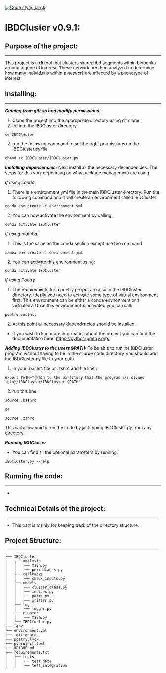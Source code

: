 [![Code style: black](https://img.shields.io/badge/code%20style-black-000000.svg)](https://github.com/psf/black)

# IBDCluster v0.9.1:

## Purpose of the project: 
___
This project is a cli tool that clusters shared ibd segments within biobanks around a gene of interest. These network are then analyzed to determine how many individuals within a network are affected by a phenotype of interest.

## installing:
___
***Cloning from github and modify permissions:***
1. Clone the project into the appropriate directory using git clone.
2. cd into the IBDCluster directory
```
cd IBDCluster
```
2. run the following command to set the right permissions on the IBDCluster.py file
```
chmod +x IBDCluster/IBDCluster.py
```
***Installing dependencies:***
Next install all the necessary dependencies. The steps for this vary depending on what package manager you are using.

*If using conda:*
1. There is a environment.yml file in the main IBDCluster directory. Run the following command and it will create an environment called IBDCluster

```
conda env create -f environment.yml
```

2. You can now activate the environment by calling:

```
conda activate IBDCluster
```

*If using mamba:*
1. This is the same as the conda section except use the command
```
mamba env create -f environment.yml
```
2. You can activate this environment using:
```
conda activate IBDCluster
```

*If using Poetry*
1. The requirements for a poetry project are also in the IBDCluster directory. Ideally you need to activate some type of virtual environment first. This environment can be either a conda environment or a virtualenv. Once this environment is activated you can call:

```
poetry install
```

2. At this point all necessary dependencies should be installed.

* if you wish to find more information about the project you can find the documentation here: https://python-poetry.org/

***Adding IBDCluster to the users $PATH:***
To be able to run the IBDCluster program without having to be in the source code directory, you should add the IBDCluster.py file to your path.

1. In your .bashrc file or .zshrc add the line :
```
export PATH="{Path to the directory that the program was cloned into}/IBDCluster/IBDCluster:$PATH"
```
2. run this line:
```
source .bashrc
```
or
```
source .zshrc
```
This will allow you to run the code by just typing IBDCluster.py from any directory.

***Running IBDCluster***
* You can find all the optional parameters by running:
```
IBDCluster.py --help
```
## Running the code:
___
*

## Technical Details of the project:
___
* This part is mainly for keeping track of the directory structure.

## Project Structure:
___
```
├── IBDCluster
│   ├── analysis
│   │   ├── main.py
│   │   ├── percentages.py
│   ├── callbacks
│   │   ├── check_inputs.py
│   ├── models
│   │   ├── cluster_class.py
│   │   ├── indices.py
│   │   ├── pairs.py
│   │   ├── writers.py
│   ├── log
│   │   ├── logger.py
│   ├── cluster
│   │   ├── main.py
│   ├── IBDCluster.py
├── .env
├── environment.yml
├── .gitignore
├── poetry.lock
├── pyproject.toml
├── README.md
├── requirements.txt
│   ├── tests
│   │   ├── test_data
│   │   ├── test_integration

```